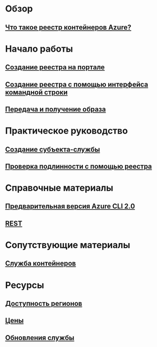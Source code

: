 # Обзор

## [Что такое реестр контейнеров Azure?](container-registry-intro.md)

# Начало работы
## [Создание реестра на портале](container-registry-get-started-portal.md)
## [Создание реестра с помощью интерфейса командной строки](container-registry-get-started-azure-cli.md)
## [Передача и получение образа](container-registry-get-started-docker-cli.md)

# Практическое руководство

## [Создание субъекта-службы](../azure-resource-manager/resource-group-create-service-principal-portal.md?toc=%2fazure%2fcontainer-registry%2ftoc.json)
## [Проверка подлинности с помощью реестра](container-registry-authentication.md)

# Справочные материалы

## [Предварительная версия Azure CLI 2.0](/cli/azure/acr)
## [REST](/rest/api/containerregistry)

# Сопутствующие материалы

## [Служба контейнеров](/azure/container-service/)

# Ресурсы
## [Доступность регионов](https://azure.microsoft.com/regions/services/)
## [Цены](https://azure.microsoft.com/pricing/details/container-registry/)
## [Обновления службы](https://azure.microsoft.com/en-us/updates/?product=container-registry&updatetype=&platform=)


<!--HONumber=Feb17_HO3-->


